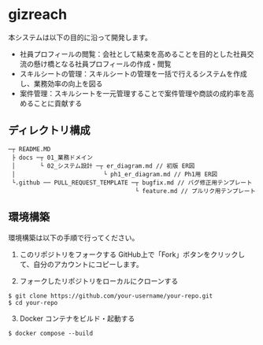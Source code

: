 # gizreach

本システムは以下の目的に沿って開発します。
- 社員プロフィールの閲覧：会社として結束を高めることを目的とした社員交流の懸け橋となる社員プロフィールの作成・閲覧
- スキルシートの管理：スキルシートの管理を一括で行えるシステムを作成し、業務効率の向上を図る
- 案件管理：スキルシートを一元管理することで案件管理や商談の成約率を高めることに貢献する

## ディレクトリ構成

```
─┬ README.MD
 ├ docs ─┬ 01_業務ドメイン
 │       └ 02_システム設計 ─┬ er_diagram.md // 初版 ER図
 │                         └ ph1_er_diagram.md // Ph1用 ER図
 └.github ── PULL_REQUEST_TEMPLATE ─┬ bugfix.md // バグ修正用テンプレート
                                    └ feature.md // プルリク用テンプレート
```

## 環境構築
環境構築は以下の手順で行ってください。

1. このリポジトリをフォークする
GitHub上で「Fork」ボタンをクリックして、自分のアカウントにコピーします。


2. フォークしたリポジトリをローカルにクローンする

```
$ git clone https://github.com/your-username/your-repo.git
$ cd your-repo
```

3. Docker コンテナをビルド・起動する

```
$ docker compose --build
```